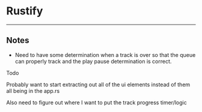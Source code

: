 # Rustify

---

## Notes

- Need to have some determination when a track is over so that the queue can
properly track and the play pause determination is correct.



Todo

Probably want to start extracting out all of the ui elements instead of them
all being in the app.rs

Also need to figure out where I want to put the track progress timer/logic